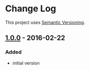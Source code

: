 # Change Log
This project uses [Semantic Versioning](http://semver.org/).

## [**1.0.0**](https://github.com/humulabs/humu-download/releases/tag/v1.0.0) - 2016-02-22

### Added
- initial version

